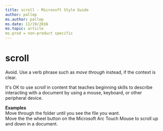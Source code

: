 ```yaml
---
title: scroll - Microsoft Style Guide
author: pallep
ms.author: pallep
ms.date: 11/19/2016
ms.topic: article
ms.prod = non-product specific
---
```


# scroll

Avoid. Use a verb phrase such as *move through* instead, if the context is clear.

It's OK to use *scroll*
in content that teaches beginning skills to describe
interacting with a document by using a mouse,
keyboard, or other peripheral device.

**Examples**  
Move through the folder until you see the file you want.  
Move the the wheel button on the Microsoft Arc Touch Mouse to scroll up and down in a document.
